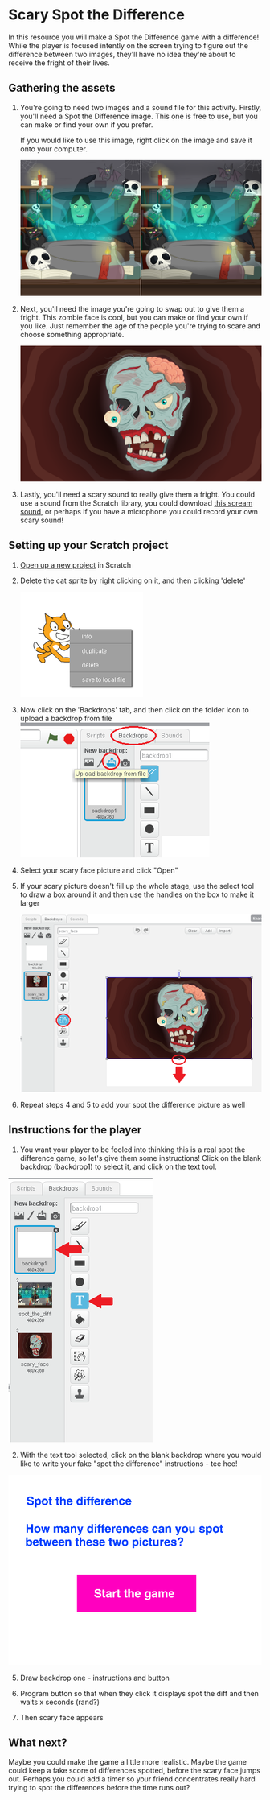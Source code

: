 # Scary Spot the Difference

In this resource you will make a Spot the Difference game with a difference! While the player is focused intently on the screen trying to figure out the difference between two images, they'll have no idea they're about to receive the fright of their lives.

## Gathering the assets

1. You're going to need two images and a sound file for this activity. Firstly, you'll need a Spot the Difference image. This one is free to use, but you can make or find your own if you prefer. 

	If you would like to use this image, right click on the image and save it onto your computer.

	![Spot the difference](images/spot_the_diff.png)

2. Next, you'll need the image you're going to swap out to give them a fright. This zombie face is cool, but you can make or find your own if you like. Just remember the age of the people you're trying to scare and choose something appropriate.

	![Scary face](images/scary_face.png)

3. Lastly, you'll need a scary sound to really give them a fright. You could use a sound from the Scratch library, you could download [this scream sound](http://soundbible.com/1627-Female-Scream-Horror.html), or perhaps if you have a microphone you could record your own scary sound! 

## Setting up your Scratch project

1. [Open up a new project](http://jumpto.cc/scratch-new) in Scratch

2. Delete the cat sprite by right clicking on it, and then clicking 'delete'
	
	![Delete Scratch cat](images/delete-cat.png)

3. Now click on the 'Backdrops' tab, and then click on the folder icon to upload a backdrop from file
	![Backdrops](images/backdrops.png)

4. Select your scary face picture and click "Open"

5. If your scary picture doesn't fill up the whole stage, use the select tool to draw a box around it and then use the handles on the box to make it larger

	![Backdrop should fit screen](images/fit-screen.png)

6. Repeat steps 4 and 5 to add your spot the difference picture as well

## Instructions for the player

1. You want your player to be fooled into thinking this is a real spot the difference game, so let's give them some instructions! Click on the blank backdrop (backdrop1) to select it, and click on the text tool.

![Backdrop should fit screen](images/backdrop-1.png)

2. With the text tool selected, click on the blank backdrop where you would like to write your fake "spot the difference" instructions - tee hee!

![Fake instructions](images/fake-instructions.png)

5. Draw backdrop one - instructions and button

6. Program button so that when they click it displays spot the diff and then waits x seconds (rand?)

7. Then scary face appears

## What next?

Maybe you could make the game a little more realistic. Maybe the game could keep a fake score of differences spotted, before the scary face jumps out. Perhaps you could add a timer so your friend concentrates really hard trying to spot the differences before the time runs out?

